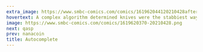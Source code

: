 ```yaml
---
extra_image: https://www.smbc-comics.com/comics/161962044120210428after.png
hovertext: A complex algorithm determined knives were the stabbiest way to end humanity.
image: https://www.smbc-comics.com/comics/1619620370-20210428.png
next: qasp
prev: nanacoin
title: Autocomplete
---
```

